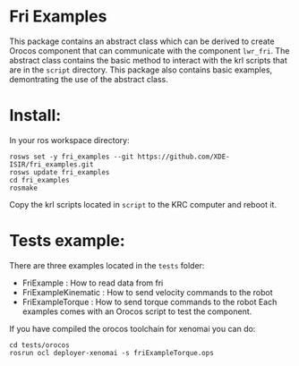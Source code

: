 Fri Examples
============

This package contains an abstract class which can be derived to create Orocos component
that can communicate with the component `lwr_fri`. The abstract class contains
the basic method to interact with the krl scripts that are in the `script` directory.
This package also contains basic examples, demontrating the use of the abstract class.

Install:
========

In your ros workspace directory:

    rosws set -y fri_examples --git https://github.com/XDE-ISIR/fri_examples.git
    rosws update fri_examples
    cd fri_examples
    rosmake

Copy the krl scripts located in `script` to the KRC computer and reboot it.

Tests example:
==============

There are three examples located in the `tests` folder:
 - FriExample : How to read data from fri
 - FriExampleKinematic : How to send velocity commands to the robot
 - FriExampleTorque : How to send torque commands to the robot
Each examples comes with an Orocos script to test the component.

If you have compiled the orocos toolchain for xenomai you can do:

    cd tests/orocos
    rosrun ocl deployer-xenomai -s friExampleTorque.ops
